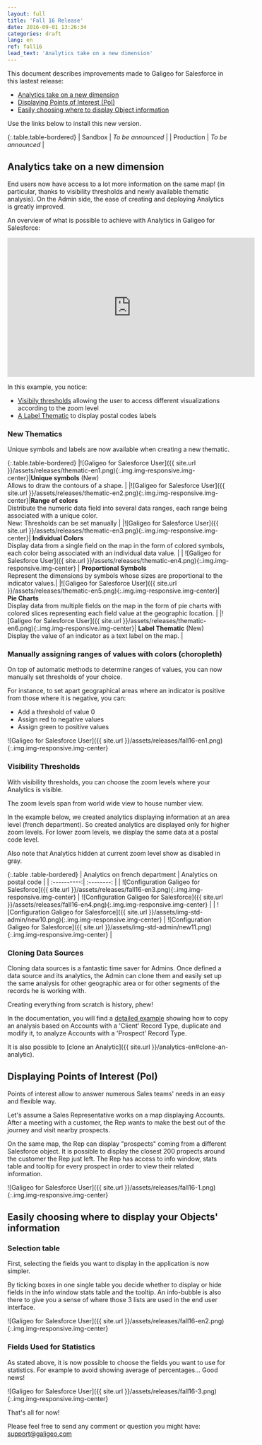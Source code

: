 ```yaml
---
layout: full
title: 'Fall 16 Release'
date: 2016-09-01 13:26:34
categories: draft
lang: en
ref: fall16
lead_text: 'Analytics take on a new dimension'
---
```


This document describes improvements made to Galigeo for Salesforce in this lastest release:

- [Analytics take on a new dimension](#analytics-take-on-a-new-dimension)
- [Displaying Points of Interest (PoI)](#displaying-points-of-interest)
- [Easily choosing where to display Object information](#choose-where-to-display-your-objects-information-more-easily)

Use the links below to install this new version.

{:.table.table-bordered}
| Sandbox  | *To be announced* |
| Production  | *To be announced* |

## Analytics take on a new dimension

End users now have access to a lot more information on the same map! (in particular, thanks to visibility thresholds and newly available thematic analysis). On the Admin side, the ease of creating and deploying Analytics is greatly improved.

An overview of what is possible to achieve with Analytics in Galigeo for Salesforce:

<iframe style="display:block;" class="img-center" width="560" height="315" src="https://www.youtube.com/embed/x-SzZ6xE9h0" frameborder="0" allowfullscreen></iframe>

In this example, you notice:

- [Visibily thresholds](#visibility-thresholds) allowing the user to access different visualizations according to the zoom level
- [A Label Thematic](#new-thematics) to display postal codes labels

### New Thematics

Unique symbols and labels are now available when creating a new thematic.

{:.table.table-bordered}
|![Galigeo for Salesforce User]({{ site.url }}/assets/releases/thematic-en1.png){:.img.img-responsive.img-center}|**Unique symbols** <span class='text-success strong' markdown='1'>(New)</span><br>Allows to draw the contours of a shape. |
|![Galigeo for Salesforce User]({{ site.url }}/assets/releases/thematic-en2.png){:.img.img-responsive.img-center}|**Range of colors** <br>Distribute the numeric data field into several data ranges, each range being associated with a unique color. <br><span class='text-success strong' markdown='1'>New</span>: Thresholds can be set manually |
|![Galigeo for Salesforce User]({{ site.url }}/assets/releases/thematic-en3.png){:.img.img-responsive.img-center}| **Individual Colors** <br>Display data from a single field on the map in the form of colored symbols, each color being associated with an individual data value. |
| ![Galigeo for Salesforce User]({{ site.url }}/assets/releases/thematic-en4.png){:.img.img-responsive.img-center} | **Proportional Symbols**<br>Represent the dimensions by symbols whose sizes are proportional to the indicator values.|
|![Galigeo for Salesforce User]({{ site.url }}/assets/releases/thematic-en5.png){:.img.img-responsive.img-center}| **Pie Charts**<br>Display data from multiple fields on the map in the form of pie charts with colored slices representing each field value at the geographic location. |
|![Galigeo for Salesforce User]({{ site.url }}/assets/releases/thematic-en6.png){:.img.img-responsive.img-center}| **Label Thematic** <span class='text-success strong' markdown='1'>(New)</span><br>Display the value of an indicator as a text label on the map. |

### Manually assigning ranges of values with colors (choropleth)

On top of automatic methods to determine ranges of values, you can now manually set thresholds of your choice.

For instance, to set apart geographical areas where an indicator is positive from those where it is negative, you can: 

- Add a threshold of value 0 
- Assign red to negative values
- Assign green to positive values

![Galigeo for Salesforce User]({{ site.url }}/assets/releases/fall16-en1.png){:.img.img-responsive.img-center}

### Visibility Thresholds

With visibility thresholds, you can choose the zoom levels where your Analytics is visible. 

The zoom levels span from world wide view to house number view.

In the example below, we created analytics displaying information at an area level (french department). So created analytics are displayed only for higher zoom levels. For lower zoom levels, we display the same data at a postal code level.

Also note that Analytics hidden at current zoom level show as disabled in gray.

{:.table .table-bordered}
| Analytics on french department | Analytics on postal code |
| :----------:| :--------: |
| ![Configuration Galigeo for Salesforce]({{ site.url }}/assets/releases/fall16-en3.png){:.img.img-responsive.img-center}     | ![Configuration Galigeo for Salesforce]({{ site.url }}/assets/releases/fall16-en4.png){:.img.img-responsive.img-center} |
| ![Configuration Galigeo for Salesforce]({{ site.url }}/assets/img-std-admin/new10.png){:.img.img-responsive.img-center}     | ![Configuration Galigeo for Salesforce]({{ site.url }}/assets/img-std-admin/new11.png){:.img.img-responsive.img-center} |

### Cloning Data Sources

Cloning data sources is a fantastic time saver for Admins. Once defined a data source and its analytics, the Admin can clone them and easily set up the same analysis for other geographic area or for other segments of the records he is working with.

Creating everything from scratch is history, phew!

In the documentation, you will find a [detailed example]({{site.url}}/analytics-en#clone-a-data-source) showing how to copy an analysis based on Accounts with a 'Client' Record Type, duplicate and modify it, to analyze Accounts with a 'Prospect' Record Type.

It is also possible to [clone an Analytic]({{ site.url }}/analytics-en#clone-an-analytic).

## Displaying Points of Interest (PoI)

Points of interest allow to answer numerous Sales teams' needs in an easy and flexible way.

Let's assume a Sales Representative works on a map displaying Accounts. After a meeting with a customer, the Rep wants to make the best out of the journey and visit nearby prospects. 

On the same map, the Rep can display "prospects" coming from a different Salesforce object. It is possible to display the closest 200 propects around the customer the Rep just left. The Rep has access to info window, stats table and tooltip for every prospect in order to view their related information.

![Galigeo for Salesforce User]({{ site.url }}/assets/releases/fall16-1.png){:.img.img-responsive.img-center}

## Easily choosing where to display your Objects' information

### Selection table

First, selecting the fields you want to display in the application is now simpler.

By ticking boxes in one single table you decide whether to display or hide fields in the info window stats table and the tooltip. An info-bubble is also there to give you a sense of where those 3 lists are used in the end user interface.

![Galigeo for Salesforce User]({{ site.url }}/assets/releases/fall16-en2.png){:.img.img-responsive.img-center}

### Fields Used for Statistics

As stated above, it is now possible to choose the fields you want to use for statistics. For example to avoid showing average of percentages... Good news!

![Galigeo for Salesforce User]({{ site.url }}/assets/releases/fall16-3.png){:.img.img-responsive.img-center}

That's all for now!

Please feel free to send any comment or question you might have: support@galigeo.com